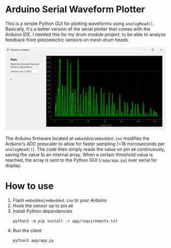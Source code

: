 # Arduino Serial Waveform Plotter

This is a simple Python GUI for plotting waveforms using `analogRead()`.
Basically, it's a better version of the serial plotter that comes with the
Arduino IDE. I needed this for my drum module project, to be able to analyze
feedback from piezoelectric sensors on mesh drum heads.

![image](docs/main-screenshot.png)

The Arduino firmware located at `embedded/embedded.ino` modifies the Arduino's
ADC prescaler to allow for faster sampling (~18 microseconds per `analogRead()`). 
The code then simply reads the value on pin `A0` continuously, saving the value
to an internal array. When a certain threshold value is reached, the array is
sent to the Python GUI (`/app/app.py`) over serial for display.  

# How to use
1. Flash `embedded/embedded.ino` to your Arduino
1. Hook the sensor up to pin `A0`
1. Install Python dependencies
	```
	python3 -m pip install -r app/requirements.txt
	```
1. Run the client
	```
	python3 app/app.py
	```
